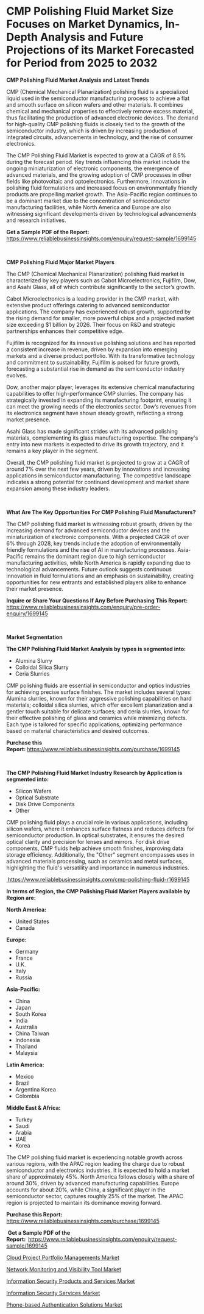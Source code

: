 <p><h1>CMP Polishing Fluid Market Size Focuses on Market Dynamics, In-Depth Analysis and Future Projections of its Market Forecasted for Period from 2025 to 2032</h1></p><p><strong>CMP Polishing Fluid Market Analysis and Latest Trends</strong></p>
<p><p>CMP (Chemical Mechanical Planarization) polishing fluid is a specialized liquid used in the semiconductor manufacturing process to achieve a flat and smooth surface on silicon wafers and other materials. It combines chemical and mechanical properties to effectively remove excess material, thus facilitating the production of advanced electronic devices. The demand for high-quality CMP polishing fluids is closely tied to the growth of the semiconductor industry, which is driven by increasing production of integrated circuits, advancements in technology, and the rise of consumer electronics.</p><p>The CMP Polishing Fluid Market is expected to grow at a CAGR of 8.5% during the forecast period. Key trends influencing this market include the ongoing miniaturization of electronic components, the emergence of advanced materials, and the growing adoption of CMP processes in other fields like photovoltaic and optoelectronics. Furthermore, innovations in polishing fluid formulations and increased focus on environmentally friendly products are propelling market growth. The Asia-Pacific region continues to be a dominant market due to the concentration of semiconductor manufacturing facilities, while North America and Europe are also witnessing significant developments driven by technological advancements and research initiatives.</p></p>
<p><strong>Get a Sample PDF of the Report:&nbsp;</strong> <a href="https://www.reliablebusinessinsights.com/enquiry/request-sample/1699145?utm_campaign=63&utm_medium=2&utm_source=Github&utm_content=ia&utm_term=27032025&utm_id=cmp-polishing-fluid">https://www.reliablebusinessinsights.com/enquiry/request-sample/1699145</a></p>
<p>&nbsp;</p>
<p><strong>CMP Polishing Fluid Major Market Players</strong></p>
<p><p>The CMP (Chemical Mechanical Planarization) polishing fluid market is characterized by key players such as Cabot Microelectronics, Fujifilm, Dow, and Asahi Glass, all of which contribute significantly to the sector’s growth. </p><p>Cabot Microelectronics is a leading provider in the CMP market, with extensive product offerings catering to advanced semiconductor applications. The company has experienced robust growth, supported by the rising demand for smaller, more powerful chips and a projected market size exceeding $1 billion by 2026. Their focus on R&D and strategic partnerships enhances their competitive edge.</p><p>Fujifilm is recognized for its innovative polishing solutions and has reported a consistent increase in revenue, driven by expansion into emerging markets and a diverse product portfolio. With its transformative technology and commitment to sustainability, Fujifilm is poised for future growth, forecasting a substantial rise in demand as the semiconductor industry evolves.</p><p>Dow, another major player, leverages its extensive chemical manufacturing capabilities to offer high-performance CMP slurries. The company has strategically invested in expanding its manufacturing footprint, ensuring it can meet the growing needs of the electronics sector. Dow’s revenues from its electronics segment have shown steady growth, reflecting a strong market presence.</p><p>Asahi Glass has made significant strides with its advanced polishing materials, complementing its glass manufacturing expertise. The company's entry into new markets is expected to drive its growth trajectory, and it remains a key player in the segment.</p><p>Overall, the CMP polishing fluid market is projected to grow at a CAGR of around 7% over the next few years, driven by innovations and increasing applications in semiconductor manufacturing. The competitive landscape indicates a strong potential for continued development and market share expansion among these industry leaders.</p></p>
<p>&nbsp;</p>
<p><strong>What Are The Key Opportunities For CMP Polishing Fluid Manufacturers?</strong></p>
<p><p>The CMP polishing fluid market is witnessing robust growth, driven by the increasing demand for advanced semiconductor devices and the miniaturization of electronic components. With a projected CAGR of over 6% through 2028, key trends include the adoption of environmentally friendly formulations and the rise of AI in manufacturing processes. Asia-Pacific remains the dominant region due to high semiconductor manufacturing activities, while North America is rapidly expanding due to technological advancements. Future outlook suggests continuous innovation in fluid formulations and an emphasis on sustainability, creating opportunities for new entrants and established players alike to enhance their market presence.</p></p>
<p><strong>Inquire or Share Your Questions If Any Before Purchasing This Report:</strong> <a href="https://www.reliablebusinessinsights.com/enquiry/pre-order-enquiry/1699145?utm_campaign=63&utm_medium=2&utm_source=Github&utm_content=ia&utm_term=27032025&utm_id=cmp-polishing-fluid">https://www.reliablebusinessinsights.com/enquiry/pre-order-enquiry/1699145</a></p>
<p>&nbsp;</p>
<p><strong>Market Segmentation</strong></p>
<p><strong>The CMP Polishing Fluid Market Analysis by types is segmented into:</strong></p>
<p><ul><li>Alumina Slurry</li><li>Colloidal Silica Slurry</li><li>Ceria Slurries</li></ul></p>
<p><p>CMP polishing fluids are essential in semiconductor and optics industries for achieving precise surface finishes. The market includes several types: Alumina slurries, known for their aggressive polishing capabilities on hard materials; colloidal silica slurries, which offer excellent planarization and a gentler touch suitable for delicate surfaces; and ceria slurries, known for their effective polishing of glass and ceramics while minimizing defects. Each type is tailored for specific applications, optimizing performance based on material characteristics and desired outcomes.</p></p>
<p><strong>Purchase this Report:&nbsp;</strong><a href="https://www.reliablebusinessinsights.com/purchase/1699145?utm_campaign=63&utm_medium=2&utm_source=Github&utm_content=ia&utm_term=27032025&utm_id=cmp-polishing-fluid">https://www.reliablebusinessinsights.com/purchase/1699145</a></p>
<p>&nbsp;</p>
<p><strong>The CMP Polishing Fluid Market Industry Research by Application is segmented into:</strong></p>
<p><ul><li>Silicon Wafers</li><li>Optical Substrate</li><li>Disk Drive Components</li><li>Other</li></ul></p>
<p><p>CMP polishing fluid plays a crucial role in various applications, including silicon wafers, where it enhances surface flatness and reduces defects for semiconductor production. In optical substrates, it ensures the desired optical clarity and precision for lenses and mirrors. For disk drive components, CMP fluids help achieve smooth finishes, improving data storage efficiency. Additionally, the "Other" segment encompasses uses in advanced materials processing, such as ceramics and metal surfaces, highlighting the fluid's versatility and importance in numerous industries.</p></p>
<p><a href="https://www.reliablebusinessinsights.com/cmp-polishing-fluid-r1699145?utm_campaign=63&utm_medium=2&utm_source=Github&utm_content=ia&utm_term=27032025&utm_id=cmp-polishing-fluid">&nbsp;https://www.reliablebusinessinsights.com/cmp-polishing-fluid-r1699145</a></p>
<p><strong>In terms of Region, the CMP Polishing Fluid Market Players available by Region are:</strong></p>
<p>
    <p> <strong> North America: </strong>
        <ul>
            <li>United States</li>
            <li>Canada</li>
        </ul>
        </p> 
    <p> <strong> Europe: </strong>
        <ul>
            <li>Germany</li>
            <li>France</li>
            <li>U.K.</li>
            <li>Italy</li>
            <li>Russia</li>
        </ul>
        </p> 
    <p> <strong> Asia-Pacific: </strong>
        <ul>
            <li>China</li>
            <li>Japan</li>
            <li>South Korea</li>
            <li>India</li>
            <li>Australia</li>
            <li>China Taiwan</li>
            <li>Indonesia</li>
            <li>Thailand</li>
            <li>Malaysia</li>
        </ul>
        </p> 
    <p> <strong> Latin America: </strong>
        <ul>
            <li>Mexico</li>
            <li>Brazil</li>
            <li>Argentina Korea</li>
            <li>Colombia</li>
        </ul>
        </p> 
    <p> <strong> Middle East & Africa: </strong>
        <ul>
            <li>Turkey</li>
            <li>Saudi</li>
            <li>Arabia</li>
            <li>UAE</li>
            <li>Korea</li>
        </ul>
    </p>
    </p>
<p><p>The CMP polishing fluid market is experiencing notable growth across various regions, with the APAC region leading the charge due to robust semiconductor and electronics industries. It is expected to hold a market share of approximately 45%. North America follows closely with a share of around 30%, driven by advanced manufacturing capabilities. Europe accounts for about 20%, while China, a significant player in the semiconductor sector, captures roughly 25% of the market. The APAC region is projected to maintain its dominance moving forward.</p></p>
<p><strong>Purchase this Report: </strong><a href="https://www.reliablebusinessinsights.com/purchase/1699145?utm_campaign=63&utm_medium=2&utm_source=Github&utm_content=ia&utm_term=27032025&utm_id=cmp-polishing-fluid">https://www.reliablebusinessinsights.com/purchase/1699145</a></p>
<p>&nbsp;<strong>Get a Sample PDF of the Report:&nbsp;&nbsp;</strong><a href="https://www.reliablebusinessinsights.com/enquiry/request-sample/1699145?utm_campaign=63&utm_medium=2&utm_source=Github&utm_content=ia&utm_term=27032025&utm_id=cmp-polishing-fluid">https://www.reliablebusinessinsights.com/enquiry/request-sample/1699145</a></p>
<p><strong></strong></p>
<p><p><a href="https://github.com/eymermanda0p/Market-Research-Report-List-1/blob/main/cloud-project-portfolio-managements-market.md?utm_campaign=63&utm_medium=2&utm_source=Github&utm_content=ia&utm_term=27032025&utm_id=cmp-polishing-fluid">Cloud Project Portfolio Managements Market</a></p><p><a href="https://github.com/debowflaggqw/Market-Research-Report-List-1/blob/main/network-monitoring-and-visibility-tool-market.md?utm_campaign=63&utm_medium=2&utm_source=Github&utm_content=ia&utm_term=27032025&utm_id=cmp-polishing-fluid">Network Monitoring and Visibility Tool Market</a></p><p><a href="https://github.com/biyajausenik/Market-Research-Report-List-1/blob/main/information-security-products-and-services-market.md?utm_campaign=63&utm_medium=2&utm_source=Github&utm_content=ia&utm_term=27032025&utm_id=cmp-polishing-fluid">Information Security Products and Services Market</a></p><p><a href="https://github.com/sirayedantte/Market-Research-Report-List-1/blob/main/information-security-services-market.md?utm_campaign=63&utm_medium=2&utm_source=Github&utm_content=ia&utm_term=27032025&utm_id=cmp-polishing-fluid">Information Security Services Market</a></p><p><a href="https://github.com/herakterroem/Market-Research-Report-List-1/blob/main/phone-based-authentication-solutions-market.md?utm_campaign=63&utm_medium=2&utm_source=Github&utm_content=ia&utm_term=27032025&utm_id=cmp-polishing-fluid">Phone-based Authentication Solutions Market</a></p></p>